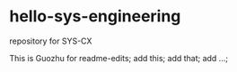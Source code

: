 # hello-sys-engineering
repository for SYS-CX

This is Guozhu for readme-edits;
add this;
add that;
add ...;

